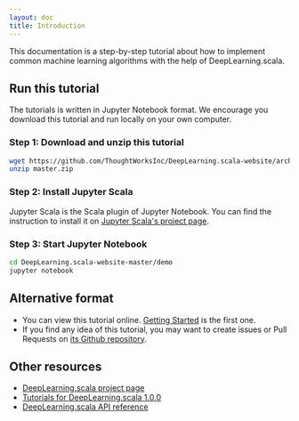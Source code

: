 ```yaml
---
layout: doc
title: Introduction
---
```


This documentation is a step-by-step tutorial about how to implement common machine learning algorithms with the help of DeepLearning.scala.

## Run this tutorial

The tutorials is written in Jupyter Notebook format.
We encourage you download this tutorial and run locally on your own computer.

### Step 1: Download and unzip this tutorial

``` bash
wget https://github.com/ThoughtWorksInc/DeepLearning.scala-website/archive/master.zip
unzip master.zip
```

### Step 2: Install Jupyter Scala

Jupyter Scala is the Scala plugin of Jupyter Notebook. You can find the instruction to install it on [Jupyter Scala's project page](https://github.com/alexarchambault/jupyter-scala).

### Step 3: Start Jupyter Notebook

``` bash
cd DeepLearning.scala-website-master/demo
jupyter notebook
```

## Alternative format

* You can view this tutorial online. [Getting Started](https://thoughtworksinc.github.io/DeepLearning.scala/demo/GettingStarted.html) is the first one.
* If you find any idea of this tutorial, you may want to create issues or Pull Requests on [its Github repository](https://github.com/ThoughtWorksInc/DeepLearning.scala-website).

## Other resources

 * [DeepLearning.scala project page](https://github.com/ThoughtWorksInc/DeepLearning.scala/)
 * [Tutorials for DeepLearning.scala 1.0.0](https://github.com/ThoughtWorksInc/deeplearning-tutorial/tree/1.0.x)
 * [DeepLearning.scala API reference](https://javadoc.io/page/com.thoughtworks.deeplearning/deeplearning_2.11/latest/com/thoughtworks/deeplearning/package.html)

